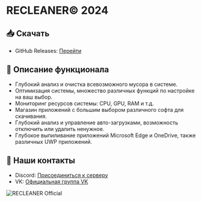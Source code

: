 # RECLEANER© 2024

## 📥 Скачать

- GitHub Releases: [Перейти](https://github.com/changelog-download/recleaner-changelog/releases/tag/V2.1)

## 🚀 Описание функционала

- Глубокий анализ и очистка всевозможного мусора в системе.
- Оптимизация системы, множество различных функций по настройке на ваш выбор.
- Мониторинг ресурсов системы: CPU, GPU, RAM и т.д.
- Магазин приложений с большим выбором различного софта для скачивания.
- Глубокий анализ и управление авто-загрузками, возможность отключить или удалить ненужное.
- Глубокое выпиливание приложений Microsoft Edge и OneDrive, также различных UWP приложений.

## 📧 Наши контакты

- Discord: [Присоединиться к серверу](https://discord.gg/uMjN6xrDjM)
- VK: [Официальная группа VK](https://vk.com/recleaner_official)


![RECLEANER Official](https://media.discordapp.net/attachments/1268674743138259085/1289372258485276703/fon1.png?ex=66f894fd&is=66f7437d&hm=8a60251093314d59ae3e99f7c4210f2cfaf2c0003f6f5a56e209f07c423b65d5&format=webp&quality=lossless&width=1595&height=897)

